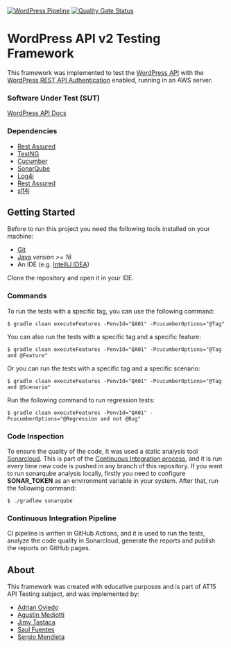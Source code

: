 [![WordPress Pipeline](https://github.com/AT15-TestNG/WordPress-API/actions/workflows/github-actions-pipeline.yml/badge.svg)](https://github.com/AT15-TestNG/WordPress-API/actions/workflows/github-actions-pipeline.yml)
[![Quality Gate Status](https://sonarcloud.io/api/project_badges/measure?project=wordpress-testng&metric=alert_status)](https://sonarcloud.io/summary/new_code?id=wordpress-testng)

# WordPress API v2 Testing Framework

This framework was implemented to test the [WordPress API](http://18.208.160.75/) with the [
WordPress REST API Authentication](https://developer.wordpress.org/rest-api/using-the-rest-api/authentication/) enabled, running in an AWS server.


### Software Under Test (SUT)

[WordPress API Docs](https://developer.wordpress.org/rest-api/reference/)

### Dependencies

* [Rest Assured](https://rest-assured.io/)
* [TestNG](https://testng.org/)
* [Cucumber](https://cucumber.io/)
* [SonarQube](https://www.sonarqube.org/)
* [Log4j](https://logging.apache.org/log4j/)
* [Rest Assured](https://rest-assured.io/)
* [slf4j](https://www.slf4j.org/)

## Getting Started

Before to run this project you need the following tools installed on your machine:
* [Git](https://git-scm.com/)
* [Java](https://www.java.com/) _version >= 16_
* An IDE (e.g. [IntelliJ IDEA](https://www.jetbrains.com/idea/))

Clone the repository and open it in your IDE.

### Commands

To run the tests with a specific tag, you can use the following command:
```
$ gradle clean executeFeatures -PenvId="QA01" -PcucumberOptions="@Tag"
```

You can also run the tests with a specific tag and a specific feature:
```
$ gradle clean executeFeatures -PenvId="QA01" -PcucumberOptions="@Tag and @Feature"
```

Or you can run the tests with a specific tag and a specific scenario:
```
$ gradle clean executeFeatures -PenvId="QA01" -PcucumberOptions="@Tag and @Scenario"
```


Run the following command to run regression tests:
```
$ gradle clean executeFeatures -PenvId="QA01" -PcucumberOptions="@Regression and not @Bug"
```


### Code Inspection
To ensure the quality of the code, It was used a static analysis tool [Sonarcloud](https://sonarcloud.io/code-quality).
This is part of the [Continuous Integration process](https://en.wikipedia.org/wiki/Continuous_integration), and it is 
run every time new code is pushed in any branch of this
repository.
If you want to run sonarqube analysis locally, firstly you need to configure **SONAR_TOKEN** as an environment variable
in your system. After that, run the following command:
```
$ ./gradlew sonarqube
```

### Continuous Integration Pipeline
CI pipeline is written in GitHub Actions, and it is used to run the tests, analyze the code quality in Sonarcloud, 
generate the reports and publish the reports on GitHub pages.

## About
This framework was created with educative purposes and is part of AT15 API Testing subject, and was implemented by:
* [Adrian Oviedo](adrian.oviedo@fundacion-jala.org)
* [Agustin Mediotti](agustin.mediotti@fundacion-jala.org)
* [Jimy Tastaca](jimy.tastaca@fundacion-jala.org)
* [Saul Fuentes](saul.fuentes@fundacion-jala.org)
* [Sergio Mendieta](sergio.mendieta@fundacion-jala.org)

